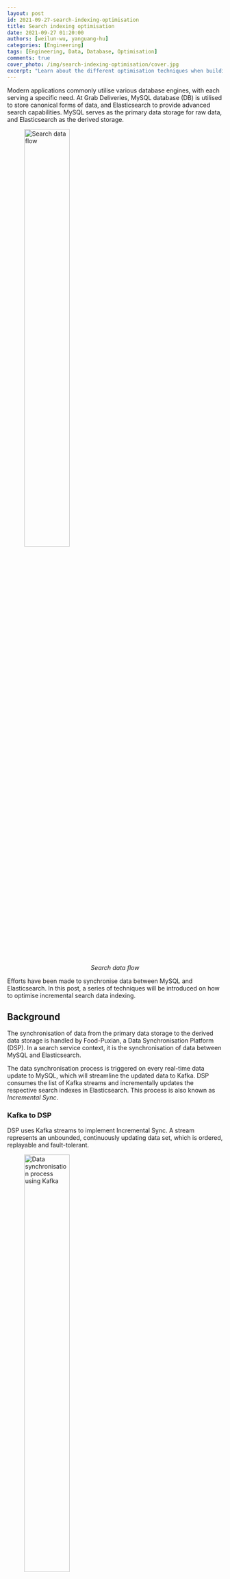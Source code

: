```yaml
---
layout: post
id: 2021-09-27-search-indexing-optimisation
title: Search indexing optimisation
date: 2021-09-27 01:20:00
authors: [weilun-wu, yanguang-hu]
categories: [Engineering]
tags: [Engineering, Data, Database, Optimisation]
comments: true
cover_photo: /img/search-indexing-optimisation/cover.jpg
excerpt: "Learn about the different optimisation techniques when building a search index."
---
```


Modern applications commonly utilise various database engines, with each serving a specific need. At Grab Deliveries, MySQL database (DB) is utilised to store canonical forms of data, and Elasticsearch to provide advanced search capabilities. MySQL serves as the primary data storage for raw data, and Elasticsearch as the derived storage.

<div class="post-image-section"><figure>
  <img src="/img/search-indexing-optimisation/search-data-flow.png" alt="Search data flow" style="width:50%"> <figcaption align="middle"><i>Search data flow</i></figcaption>
  </figure>
</div>

Efforts have been made to synchronise data between MySQL and Elasticsearch. In this post, a series of techniques will be introduced on how to optimise incremental search data indexing.

## Background

The synchronisation of data from the primary data storage to the derived data storage is handled by Food-Puxian, a Data Synchronisation Platform (DSP). In a search service context, it is the synchronisation of data between MySQL and Elasticsearch.

The data synchronisation process is triggered on every real-time data update to MySQL, which will streamline the updated data to Kafka. DSP consumes the list of Kafka streams and incrementally updates the respective search indexes in Elasticsearch. This process is also known as _Incremental Sync_.

### Kafka to DSP

DSP uses Kafka streams to implement Incremental Sync. A stream represents an unbounded, continuously updating data set, which is ordered, replayable and fault-tolerant.

<div class="post-image-section"><figure>
  <img src="/img/search-indexing-optimisation/data-synchronisation-process-using-kafka.png" alt="Data synchronisation process using Kafka" style="width:50%"> <figcaption align="middle"><i>Data synchronisation process using Kafka</i></figcaption>
  </figure>
</div>

The above diagram depicts the process of data synchronisation using Kafka. The Data Producer creates a Kafka stream for every operation done on MySQL and sends it to Kafka in real-time. DSP creates a stream consumer for each Kafka stream and the consumer reads data updates from respective Kafka streams and synchronises them to Elasticsearch.

### MySQL to Elasticsearch

Indexes in Elasticsearch correspond to tables in MySQL. MySQL data is stored in tables, while Elasticsearch data is stored in indexes. Multiple MySQL tables are joined to form an Elasticsearch index. The below snippet shows the Entity-Relationship mapping in MySQL and Elasticsearch. Entity A has a one-to-many relationship with entity B. Entity A has multiple associated tables in MySQL, table A1 and A2, and they are joined into a single Elasticsearch index A.

<div class="post-image-section"><figure>
  <img src="/img/search-indexing-optimisation/er-mapping-in-mysql-and-es.png" alt="ER mapping in MySQL and Elasticsearch" style="width:90%"> <figcaption align="middle"><i>ER mapping in MySQL and Elasticsearch</i></figcaption>
  </figure>
</div>

Sometimes a search index contains both entity A and entity B. In a keyword search query on this index, e.g. "Burger", objects from both entity A and entity B whose name contains "Burger" are returned in the search response.  

## Original Incremental Sync

### Original Kafka streams

The Data Producers create a Kafka stream for every MySQL table in the ER diagram above. Every time there is an insert, update, or delete operation on the MySQL tables, a copy of the data after the operation executes is sent to its Kafka stream. DSP creates different stream consumers for every Kafka stream since their data structures are different.

### Stream Consumer infrastructure

Stream Consumer consists of 3 components.
- __Event Dispatcher__: Listens and fetches events from the Kafka stream, pushes them to the Event Buffer and starts a goroutine to run Event Handler for every event whose ID does not exist in the Event Buffer.
- __Event Buffer__: Caches events in memory by the primary key (aID, bID, etc). An event is cached in the Buffer until it is picked by a goroutine or replaced when a new event with the same primary key is pushed into the Buffer.
- __Event Handler__: Reads an event from the Event Buffer and the goroutine started by the Event Dispatcher handles it.

<div class="post-image-section"><figure>
  <img src="/img/search-indexing-optimisation/stream-consumer-infrastructure.png" alt="Stream consumer infrastructure" style="width:90%"> <figcaption align="middle"><i>Stream consumer infrastructure</i></figcaption>
  </figure>
</div>

### Event Buffer procedure

Event Buffer consists of many sub buffers, each with a unique ID which is the primary key of the event cached in it. The maximum size of a sub buffer is 1. This allows the Event Buffer to deduplicate events having the same ID in the buffer.

The below diagram shows the procedure of pushing an event to the Event Buffer. When a new event is pushed to the buffer, the old event sharing the same ID will be replaced. The replaced event is therefore not handled.

<div class="post-image-section"><figure>
  <img src="/img/search-indexing-optimisation/pushing-an-event-to-the-event-buffer.png" alt="Pushing an event to the Event Buffer" style="width:90%"> <figcaption align="middle"><i>Pushing an event to the Event Buffer</i></figcaption>
  </figure>
</div>

### Event Handler procedure

The below flowchart shows the procedures executed by the _Event Handler_. It consists of the common handler flow (in white), and additional procedures for object B events (in green). After creating a new Elasticsearch document by data loaded from the database, it will get the original document from Elasticsearch to compare if any field is changed and decide whether it is necessary to send the new document to Elasticsearch.

When object B event is being handled, on top of the common handler flow, it also cascades the update to the related object A in the Elasticsearch index. We name this kind of operation Cascade Update.

<div class="post-image-section"><figure>
  <img src="/img/search-indexing-optimisation/procedures-executed-by-the-event-handler.png" alt="Procedures executed by the Event Handler" style="width:90%"> <figcaption align="middle"><i>Procedures executed by the Event Handler</i></figcaption>
  </figure>
</div>

## Issues in the original infrastructure

Data in an Elasticsearch index can come from multiple MySQL tables as shown below.

<div class="post-image-section"><figure>
  <img src="/img/search-indexing-optimisation/data-in-an-es-index.png" alt="Data in an Elasticsearch index" style="width:90%"> <figcaption align="middle"><i>Data in an Elasticsearch index</i></figcaption>
  </figure>
</div>

The original infrastructure came with a few issues.

- __Heavy DB load__: Consumers read from Kafka streams, treat stream events as notifications then use IDs to load data from the DB to create a new Elasticsearch document. Data in the stream events are not well utilised. Loading data from the DB every time to create a new Elasticsearch document results in heavy traffic to the DB. The DB becomes a bottleneck.
- __Data loss__: Producers send data copies to Kafka in application code. Data changes made via MySQL command-line tool (CLT) or other DB management tools are lost.
- __Tight coupling with MySQL table structure__: If producers add a new column to an existing table in MySQL and this column needs to be synchronised to Elasticsearch, DSP is not able to capture the data changes of this column until the producers make the code change and add the column to the related Kafka Stream.
- __Redundant Elasticsearch updates__: Elasticsearch data is a subset of MySQL data. Producers publish data to Kafka streams even if changes are made on fields that are not relevant to Elasticsearch. These stream events that are irrelevant to Elasticsearch would still be picked up.
- __Duplicate cascade updates__: Consider a case where the search index contains both object A and object B. A large number of updates to object B are created within a short span of time. All the updates will be cascaded to the index containing both objects A and B. This will bring heavy traffic to the DB.

## Optimised Incremental Sync

### MySQL Binlog

MySQL binary log (Binlog) is a set of log files that contain information about data modifications made to a MySQL server instance. It contains all statements that update data. There are two types of binary logging:

- __Statement-based logging__: Events contain SQL statements that produce data changes (inserts, updates, deletes).
- __Row-based logging__: Events describe changes to individual rows.

The Grab Caspian team (Data Tech) has built a Change Data Capture (CDC) system based on MySQL row-based Binlog. It captures all the data modifications made to MySQL tables.

### Current Kafka streams
The Binlog stream event definition is a common data structure with three main fields: Operation, PayloadBefore and PayloadAfter. The Operation enums are Create, Delete, and Update. Payloads are the data in JSON string format. All Binlog streams follow the same stream event definition. Leveraging PayloadBefore and PayloadAfter in the Binlog event, optimisations of incremental sync on DSP becomes possible.

<div class="post-image-section"><figure>
  <img src="/img/search-indexing-optimisation/binlog-stream-event-main-fields.png" alt="Binlog stream event main fields" style="width:30%"> <figcaption align="middle"><i>Binlog stream event main fields</i></figcaption>
  </figure>
</div>

## Stream Consumer optimisations

### Event Handler optimisations

#### Optimisation 1

Remember that there was a redundant Elasticsearch updates issue mentioned above where the Elasticsearch data is a subset of the MySQL data. The first optimisation is to filter out irrelevant stream events by checking if the fields that are different between PayloadBefore and PayloadAfter are in the Elasticsearch data subset.

Since the payloads in the Binlog event are JSON strings, a data structure only with fields that are present in Elasticsearch data is defined to parse PayloadBefore and PayloadAfter. By comparing the parsed payloads, it is easy to know whether the change is relevant to Elasticsearch.

The below diagram shows the optimised Event Handler flows. As shown in the blue flow, when an event is handled, PayloadBefore and PayloadAfter are compared first. An event will be processed only if there is a difference between PayloadBefore and PayloadAfter. Since the irrelevant events are filtered, it is unnecessary to get the original document from Elasticsearch.

<div class="post-image-section"><figure>
  <img src="/img/search-indexing-optimisation/event-handler-optimisation-1.png" alt="Event Handler optimisation 1" style="width:90%"> <figcaption align="middle"><i>Event Handler optimisation 1</i></figcaption>
  </figure>
</div>

#### Achievements

- No data loss. Changes made via MySQL CLT or other DB manage tools can be captured.
- No dependency on MySQL table definition. All the data is in JSON string format.
- No redundant Elasticsearch updates and DB reads.
- Elasticsearch reads traffic reduced by 90%: Not a need to get the original document from Elasticsearch to compare with the newly created document anymore.
- 55% of irrelevant stream events are filtered out.
- The DB load is reduced by 55%

<div class="post-image-section"><figure>
  <img src="/img/search-indexing-optimisation/es-event-updates-for-optimisation-1.png" alt="Elasticsearch event updates for optimisation 1" style="width:50%"> <figcaption align="middle"><i>Elasticsearch event updates for optimisation 1</i></figcaption>
  </figure>
</div>

#### Optimisation 2

The PayloadAfter in the event provides updated data. This makes us think about whether a completely new Elasticsearch document is needed each time, with its data read from several MySQL tables. The second optimisation is to change to a partial update using data differences from the Binlog event.

The below diagram shows the Event Handler procedure flow with a partial update. As shown in the red flow, instead of creating a new Elasticsearch document for each event, a check on whether the document exists will be performed first. If the document exists, which happens for the majority of the time, the data is changed in this event, provided the comparison between PayloadBefore and PayloadAfter is updated to the existing Elasticsearch document.

<div class="post-image-section"><figure>
  <img src="/img/search-indexing-optimisation/event-handler-optimisation-2.png" alt="Event Handler optimisation 2" style="width:90%"> <figcaption align="middle"><i>Event Handler optimisation 2</i></figcaption>
  </figure>
</div>

#### Achievements

- Change most Elasticsearch relevant events to partial update: Use data in stream events to update Elasticsearch.
- Elasticsearch load reduced: Only fields that have been changed will be sent to Elasticsearch.
- DB load reduced: DB load reduced by 80% based on Optimisation 1.

<div class="post-image-section"><figure>
  <img src="/img/search-indexing-optimisation/es-event-updates-for optimisation-2.png" alt="Elasticsearch event updates for optimisation 2" style="width:50%"> <figcaption align="middle"><i>Elasticsearch event updates for optimisation 2</i></figcaption>
  </figure>
</div>

### Event Buffer optimisation

Instead of replacing the old event, we merge the new event with the old event when the new event is pushed to the Event Buffer.

The size of each sub buffer in Event Buffer is 1. In this optimisation, the stream event is not treated as a notification anymore. We use the Payloads in the event to perform Partial Updates. The old procedure of replacing old events is no longer suitable for the Binlog stream.

When the Event Dispatcher pushes a new event to a non-empty sub buffer in the Event Buffer, it will merge event A in the sub buffer and the new event B into a new Binlog event C, whose PayloadBefore is from Event A and PayloadAfter is from Event B.

<div class="post-image-section"><figure>
  <img src="/img/search-indexing-optimisation/merge-operation-for-event-buffer-optimisation.png" alt="merge-operation-for-event-buffer-optimisation" style="width:80%"> <figcaption align="middle"><i>Merge operation for Event Buffer optimisation</i></figcaption>
  </figure>
</div>

### Cascade Update optimisation

#### Optimisation

We used a new stream to handle cascade update events. When the producer sends data to the Kafka stream, data sharing the same ID will be stored at the same partition. Every DSP service instance has only one stream consumer. When Kafka streams are consumed by consumers, one partition will be consumed by only one consumer. So the Cascade Update events sharing the same ID will be consumed by one stream consumer on the same EC2 instance. With this special mechanism, the in-memory Event Buffer is able to deduplicate most of the Cascade Update events sharing the same ID.

The flowchart below shows the optimised Event Handler procedure. Highlighted in green is the original flow while purple highlights the current flow with Cascade Update events.
When handling an object B event, instead of cascading update the related object A directly, the Event Handler will send a Cascade Update event to the new stream. The consumer of the new stream will handle the Cascade Update event and synchronise the data of object A to the Elasticsearch.

<div class="post-image-section"><figure>
  <img src="/img/search-indexing-optimisation/event-handler-with-cascade-update-events.png" alt="Event Handler with Cascade Update events" style="width:90%"> <figcaption align="middle"><i>Event Handler with Cascade Update events</i></figcaption>
  </figure>
</div>

#### Achievements

- Cascade Update events deduplicated by 80%.
- DB load introduced by cascade update is reduced.

<div class="post-image-section"><figure>
  <img src="/img/search-indexing-optimisation/cascade-update-events.png" alt="Cascade Update events" style="width:50%"> <figcaption align="middle"><i>Cascade Update events</i></figcaption>
  </figure>
</div>

## Summary

In this article four different DSP optimisations are explained. After switching to MySQL Binlog streams provided by the Coban team and optimising Stream Consumer, DSP has saved about 91% DB reads and 90% Elasticsearch reads, and the average queries per second (QPS) of stream traffic processed by Stream Consumer increased from 200 to 800. The max QPS at peak hours could go up to 1000+. With a higher QPS, the duration of processing data and the latency of synchronising data from MySQL to Elasticsearch was reduced. The data synchronisation ability of DSP has greatly improved after optimisation.


---

<small class="credits">Special thanks to *Jun Ying Lim* and *Amira Khazali* for proofreading this article.</small>

---

## Join Us

Grab is the leading superapp platform in Southeast Asia, providing everyday services that matter to consumers. More than just a ride-hailing and food delivery app, Grab offers a wide range of on-demand services in the region, including mobility, food, package and grocery delivery services, mobile payments, and financial services across 428 cities in eight countries.

Powered by technology and driven by heart, our mission is to drive Southeast Asia forward by creating economic empowerment for everyone. If this mission speaks to you, [join our team](https://grab.careers/) today!
